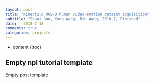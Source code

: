 ```yaml
---
layout: post
title: "Kinect2.0 RGB-D human video-emotion dataset acquisition"
subtitle: "Shuai Guo, Yang Wang, Bin Wang, 2018.7, Finished"
date:   2018-7-18
comments: true
categories: projects
---
```


* content
{:toc}

## Empty npl tutorial template

Empty post template